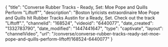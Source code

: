 {
    "title": "Converse Rubber Tracks - Ready, Set: Moe Pope and Quills Perform \"Liftoff\"",
    "description": "Boston lyricists extraordinaire Moe Pope and Quills hit Rubber Tracks Austin for a Ready, Set. Check out the track \"Liftoff\".",
    "channelid": "168524",
    "videoid": "6440077",
    "date_created": "1332783790",
    "date_modified": "1447441647",
    "type": "captivate",
    "layout": "channelVideo",
    "url": "\/converse\/converse-rubber-tracks-ready-set-moe-pope-and-quills-perform-liftoff\/168524-6440077"
}
